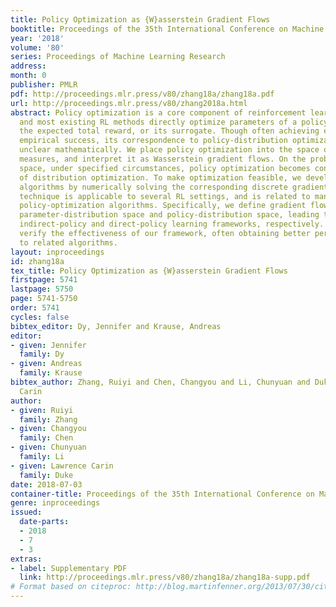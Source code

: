 ```yaml
---
title: Policy Optimization as {W}asserstein Gradient Flows
booktitle: Proceedings of the 35th International Conference on Machine Learning
year: '2018'
volume: '80'
series: Proceedings of Machine Learning Research
address: 
month: 0
publisher: PMLR
pdf: http://proceedings.mlr.press/v80/zhang18a/zhang18a.pdf
url: http://proceedings.mlr.press/v80/zhang2018a.html
abstract: Policy optimization is a core component of reinforcement learning (RL),
  and most existing RL methods directly optimize parameters of a policy based on maximizing
  the expected total reward, or its surrogate. Though often achieving encouraging
  empirical success, its correspondence to policy-distribution optimization has been
  unclear mathematically. We place policy optimization into the space of probability
  measures, and interpret it as Wasserstein gradient flows. On the probability-measure
  space, under specified circumstances, policy optimization becomes convex in terms
  of distribution optimization. To make optimization feasible, we develop efficient
  algorithms by numerically solving the corresponding discrete gradient flows. Our
  technique is applicable to several RL settings, and is related to many state-of-the-art
  policy-optimization algorithms. Specifically, we define gradient flows on both the
  parameter-distribution space and policy-distribution space, leading to what we term
  indirect-policy and direct-policy learning frameworks, respectively. Extensive experiments
  verify the effectiveness of our framework, often obtaining better performance compared
  to related algorithms.
layout: inproceedings
id: zhang18a
tex_title: Policy Optimization as {W}asserstein Gradient Flows
firstpage: 5741
lastpage: 5750
page: 5741-5750
order: 5741
cycles: false
bibtex_editor: Dy, Jennifer and Krause, Andreas
editor:
- given: Jennifer
  family: Dy
- given: Andreas
  family: Krause
bibtex_author: Zhang, Ruiyi and Chen, Changyou and Li, Chunyuan and Duke, Lawrence
  Carin
author:
- given: Ruiyi
  family: Zhang
- given: Changyou
  family: Chen
- given: Chunyuan
  family: Li
- given: Lawrence Carin
  family: Duke
date: 2018-07-03
container-title: Proceedings of the 35th International Conference on Machine Learning
genre: inproceedings
issued:
  date-parts:
  - 2018
  - 7
  - 3
extras:
- label: Supplementary PDF
  link: http://proceedings.mlr.press/v80/zhang18a/zhang18a-supp.pdf
# Format based on citeproc: http://blog.martinfenner.org/2013/07/30/citeproc-yaml-for-bibliographies/
---
```

